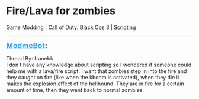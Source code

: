 # Fire/Lava for zombies
Game Modding | Call of Duty: Black Ops 3 | Scripting

---
<strong style="font-size: 1.4em;"><span style="text-decoration: underline;text-decoration-color: #34a7f9;"><span style="color:#34a7f9;">ModmeBot</span></span>:</strong>

<p>Thread By: franebk<br />I don t have any knowledge about scripting so I wondered if someone could help me with a lava/fire script. I want that zombies step in into the fire and they caught on fire (like when the kboom is activated), when they die it makes the explosion effect of the hellhound. They are in fire for a certain amount of time, then they went back to normal zombies.</p>
